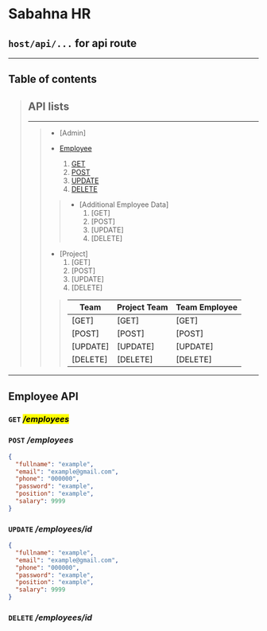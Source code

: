 
# Sabahna HR

## `host/api/...` for api route

---

## Table of contents

> ## API lists
>
> ---
>>
>> + [Admin]
>>
>>
>> + [Employee](#employee-api)
>>    1. [GET](#get-employees)
>>    2. [POST](#post-employees)
>>    3. [UPDATE](#update-employeesid)
>>    4. [DELETE](#delete-employeesid)
>>
>>> + [Additional Employee Data]
>>>     1. [GET]
>>>     2. [POST]
>>>     3. [UPDATE]
>>>     4. [DELETE]
>>>
>> + [Project]
>>     1. [GET]
>>     2. [POST]
>>     3. [UPDATE]
>>     4. [DELETE]
>>
>>> | Team | Project Team | Team Employee |
>>> | ---- | ------------ | ------------- |
>>> | [GET] | [GET] | [GET]
>>> | [POST] | [POST] | [POST]
>>> | [UPDATE] | [UPDATE] | [UPDATE]
>>> | [DELETE] | [DELETE] | [DELETE]

---

## Employee API

### `GET` <mark>*/employees*</mark>

### `POST` */employees*

```json
{
  "fullname": "example",
  "email": "example@gmail.com",
  "phone": "000000",
  "password": "example",
  "position": "example",
  "salary": 9999
}
```

### `UPDATE` */employees/id*

```json
{
  "fullname": "example",
  "email": "example@gmail.com",
  "phone": "000000",
  "password": "example",
  "position": "example",
  "salary": 9999
}
```

### `DELETE` */employees/id*

